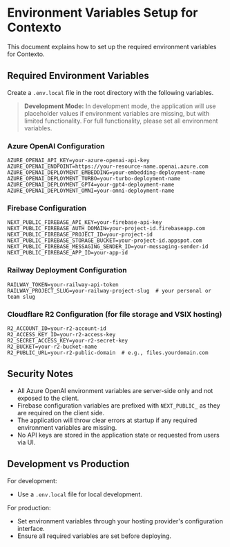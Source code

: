 # Environment Variables Setup for Contexto

This document explains how to set up the required environment variables for Contexto.

## Required Environment Variables

Create a `.env.local` file in the root directory with the following variables.

> **Development Mode:** In development mode, the application will use placeholder values if environment variables are missing, but with limited functionality. For full functionality, please set all environment variables.

### Azure OpenAI Configuration
```
AZURE_OPENAI_API_KEY=your-azure-openai-api-key
AZURE_OPENAI_ENDPOINT=https://your-resource-name.openai.azure.com
AZURE_OPENAI_DEPLOYMENT_EMBEDDING=your-embedding-deployment-name
AZURE_OPENAI_DEPLOYMENT_TURBO=your-turbo-deployment-name
AZURE_OPENAI_DEPLOYMENT_GPT4=your-gpt4-deployment-name
AZURE_OPENAI_DEPLOYMENT_OMNI=your-omni-deployment-name
```

### Firebase Configuration
```
NEXT_PUBLIC_FIREBASE_API_KEY=your-firebase-api-key
NEXT_PUBLIC_FIREBASE_AUTH_DOMAIN=your-project-id.firebaseapp.com
NEXT_PUBLIC_FIREBASE_PROJECT_ID=your-project-id
NEXT_PUBLIC_FIREBASE_STORAGE_BUCKET=your-project-id.appspot.com
NEXT_PUBLIC_FIREBASE_MESSAGING_SENDER_ID=your-messaging-sender-id
NEXT_PUBLIC_FIREBASE_APP_ID=your-app-id
```

### Railway Deployment Configuration
```
RAILWAY_TOKEN=your-railway-api-token
RAILWAY_PROJECT_SLUG=your-railway-project-slug  # your personal or team slug
```

### Cloudflare R2 Configuration (for file storage and VSIX hosting)
```
R2_ACCOUNT_ID=your-r2-account-id
R2_ACCESS_KEY_ID=your-r2-access-key
R2_SECRET_ACCESS_KEY=your-r2-secret-key
R2_BUCKET=your-r2-bucket-name
R2_PUBLIC_URL=your-r2-public-domain  # e.g., files.yourdomain.com
```

## Security Notes

- All Azure OpenAI environment variables are server-side only and not exposed to the client.
- Firebase configuration variables are prefixed with `NEXT_PUBLIC_` as they are required on the client side.
- The application will throw clear errors at startup if any required environment variables are missing.
- No API keys are stored in the application state or requested from users via UI.

## Development vs Production

For development:
- Use a `.env.local` file for local development.

For production:
- Set environment variables through your hosting provider's configuration interface.
- Ensure all required variables are set before deploying.
